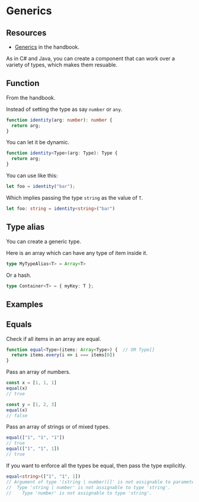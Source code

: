 # Generics

## Resources

- [Generics](https://www.typescriptlang.org/docs/handbook/2/generics.htm) in the handbook.
 
As in C# and Java, you can create a component that can work over a variety of types, which makes them resuable.


## Function

From the handbook.

Instead of setting the type as say `number` or `any`.

```typescript
function identity(arg: number): number {
  return arg;
}
```

You can let it be dynamic.

```typescript
function identity<Type>(arg: Type): Type {
  return arg;
}
```

You can use like this:

```typescript
let foo = identity("bar");
```

Which implies passing the type `string` as the value of `T`.

```typescript
let foo: string = identity<string>("bar")
```


## Type alias

You can create a generic type.

Here is an array which can have any type of item inside it.

```typescript
type MyTypeAlias<T> = Array<T>
```

Or a hash.

```typescript
type Container<T> = { myKey: T };
```


## Examples

## Equals

Check if all items in an array are equal.

```typescript
function equal<Type>(items: Array<Type>) {  // OR Type[]
  return items.every(i => i === items[0]) 
}
```

Pass an array of numbers.

```javascript
const x = [1, 1, 1]
equal(x)
// true

const y = [1, 2, 3]
equal(x)
// false
```

Pass an array of strings or of mixed types.

```typescript
equal(["1", "1", "1"])
// true
equal(["1", "1", 1])
// true
```

If you want to enforce all the types be equal, then pass the type explicitly.

```typescript
equal<string>(["1", "1", 1])
// Argument of type '(string | number)[]' is not assignable to parameter of type 'string[]'.
//  Type 'string | number' is not assignable to type 'string'.
//    Type 'number' is not assignable to type 'string'.
```
